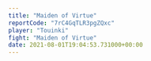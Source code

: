 ```yaml
---
title: "Maiden of Virtue"
reportCode: "7rC4GqTLR3pgZQxc"
player: "Touinki"
fight: "Maiden of Virtue"
date: 2021-08-01T19:04:53.731000+00:00
---
```

